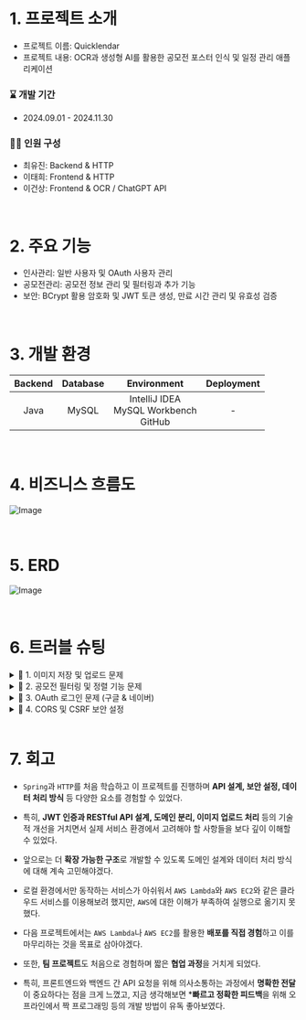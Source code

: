 
# 1. 프로젝트 소개
- 프로젝트 이름: Quicklendar
- 프로젝트 내용: OCR과 생성형 AI를 활용한 공모전 포스터 인식 및 일정 관리 애플리케이션

### :hourglass: 개발 기간
- 2024.09.01 - 2024.11.30

### :technologist: 인원 구성
- 최유진: Backend & HTTP
- 이태희: Frontend & HTTP
- 이건상: Frontend & OCR / ChatGPT API
<br>

# 2. 주요 기능
- 인사관리: 일반 사용자 및 OAuth 사용자 관리
- 공모전관리: 공모전 정보 관리 및 필터링과 추가 기능
- 보안: BCrypt 활용 암호화 및 JWT 토큰 생성, 만료 시간 관리 및 유효성 검증

<br>

# 3. 개발 환경
| Backend    | Database    | Environment    | Deployment    |
|:----------:|:-----------:|:--------------:|:-------------:|
| Java       | MySQL       | IntelliJ IDEA <br> MySQL Workbench <br> GitHub  | - |
<br>

# 4. 비즈니스 흐름도
![Image](https://github.com/user-attachments/assets/6ec84df3-77e1-46f3-912d-7e65a4969d74)

<br>

# 5. ERD
![Image](https://github.com/user-attachments/assets/4f6e0594-c759-4ae0-83d1-2fa6dcab8efa)

<br>

# 6. 트러블 슈팅

<details>
  <summary>📌 1. 이미지 저장 및 업로드 문제</summary>
  
  - 공모전 정보를 저장할 때, **JSON 데이터와 이미지 파일**을 한 번에 처리하려 했으나, `@ModelAttribute` 애너테이션을 사용할 경우 `MultipartFile`이 `null`로 인식되는 문제가 발생했다.

  - **JSON 데이터와 이미지 파일**을 정상적으로 처리할 수 있도록 API를 개선해야 했다.  
  - 프론트엔드에서 **한 번의 요청으로 이미지와 데이터를 함께 전송**할 수 있도록 구성해야 했다.  

  - `@RequestPart` 애너테이션을 사용하여 **JSON과 이미지 파일**을 별도로 처리하도록 변경했다.  
  - 이미지 원본 이름을 데이터베이스에 저장하고, 상대 경로를 별도로 관리하여 데이터베이스 용량을 절약했다.  

  - `@RequestPart`를 활용하여 JSON 데이터와 `MultipartFile` 이미지를 함께 처리할 수 있게 되었으며, API를 최적화하여 프론트엔드와의 데이터 송수신이 원활해졌다.  

</details>

<details>
  <summary>📌 2. 공모전 필터링 및 정렬 기능 문제</summary>

  - **공모전 목록에서 좋아요 수, 등록일 순 정렬 및 카테고리, 주최자, 공모전 타입별 필터링 기능**을 구현하려 했으나, 백엔드와 프론트엔드 중 어디에서 처리할지 명확한 기준이 없었다.

  - **필터링 및 정렬** 로직을 효과적으로 구현하고, 백엔드의 부하를 줄이는 최적의 방식을 찾아야 했다.

  - 백엔드에서 정렬된 데이터를 제공하고, 프론트엔드에서 필터링을 수행하는 방식으로 결정했다.
  - `findByCategoryAndCompetitionTypeAndHost()` 메서드를 활용하여 필터링된 데이터를 반환하는 API를 구축했다.  

  - 공모전 데이터를 효과적으로 정렬 및 필터링할 수 있는 구조를 완성했으며, 사용자가 원하는 방식으로 데이터를 조회할 수 있도록 개선했다.

</details>

<details>
  <summary>📌 3. OAuth 로그인 문제 (구글 & 네이버)</summary>

  - OAuth2.0 로그인 후, **사용자 정보가 세션에만 저장되고 데이터베이스에 저장되지 않는 문제**가 발생했다. 또한, **구글 OAuth 리다이렉트 URI가 플러터 환경과 맞지 않아 로그인 처리가 불가능**했다.

  - OAuth 로그인 후 사용자 정보를 데이터베이스에 저장하는 방식이 필요했다.
  - 구글 OAuth 리다이렉트 URI를 로컬 환경에 맞게 설정해야 했다.

  - OAuth 인증 후 사용자 정보를 데이터베이스에 저장하는 로직을 추가했다.
  - 구글 OAuth 리다이렉트 URI를 로컬 환경(`10.0.2.2:8080`)에 맞게 설정했다.

  - OAuth 로그인 시 사용자 정보가 정상적으로 저장되었으며, 플러터 환경에서도 OAuth 인증이 정상적으로 동작했다.

</details>

<details>
  <summary>📌 4. CORS 및 CSRF 보안 설정</summary>
  
  - 플러터 환경에서는 기본적으로 `localhost:8080`이 아닌 `10.0.2.2:8080`을 사용해야 하는데, CORS 설정이 없어서 프론트엔드에서 API 요청 시 `403 Forbidden 오류`가 발생했다.
  - 또한, **CSRF 보호가 활성화**되어 있어 API 요청이 차단되었다.

  - **CORS 설정을 추가하여 특정 도메인의 접근을 허용**해야 했다.  
  - `Spring Security`에서 **CSRF 보호를 비활성화**해야 API가 정상적으로 동작할 수 있었다.

  - `WebConfig`에 CORS 설정을 추가하여 특정 도메인의 접근을 허용했다.  
  - `Spring Security` 설정에서 **CSRF 보호를 비활성화**하여 REST API가 정상적으로 동작하도록 수정했다.

  - CORS 및 CSRF 설정을 조정하여 프론트엔드와 백엔드 간 API 요청이 정상적으로 이루어졌으며, Flutter 환경에서도 API 호출이 원활해졌다.

</details>

<br>

# 7. 회고

- `Spring`과 `HTTP`를 처음 학습하고 이 프로젝트를 진행하며 **API 설계, 보안 설정, 데이터 처리 방식** 등 다양한 요소를 경험할 수 있었다.

- 특히, **JWT 인증과 RESTful API 설계, 도메인 분리, 이미지 업로드 처리** 등의 기술적 개선을 거치면서 실제 서비스 환경에서 고려해야 할 사항들을 보다 깊이 이해할 수 있었다.

- 앞으로는 더 **확장 가능한 구조**로 개발할 수 있도록 도메인 설계와 데이터 처리 방식에 대해 계속 고민해야겠다.

- 로컬 환경에서만 동작하는 서비스가 아쉬워서 `AWS Lambda`와 `AWS EC2`와 같은 클라우드 서비스를 이용해보려 했지만, `AWS`에 대한 이해가 부족하여 실행으로 옮기지 못했다.

- 다음 프로젝트에서는 `AWS Lambda`나 `AWS EC2`를 활용한 **배포를 직접 경험**하고 이를 마무리하는 것을 목표로 삼아야겠다.

- 또한, **팀 프로젝트**도 처음으로 경험하며 짧은 **협업 과정**을 거치게 되었다.

- 특히, 프론트엔드와 백엔드 간 API 요청을 위해 의사소통하는 과정에서 **명확한 전달**이 중요하다는 점을 크게 느꼈고, 지금 생각해보면 ***빠르고 정확한 피드백**을 위해 오프라인에서 짝 프로그래밍 등의 개발 방법이 유독 좋아보였다.
